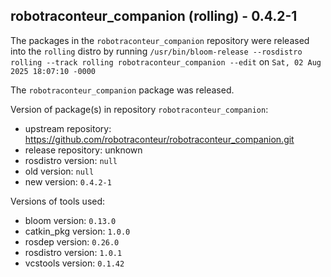 ## robotraconteur_companion (rolling) - 0.4.2-1

The packages in the `robotraconteur_companion` repository were released into the `rolling` distro by running `/usr/bin/bloom-release --rosdistro rolling --track rolling robotraconteur_companion --edit` on `Sat, 02 Aug 2025 18:07:10 -0000`

The `robotraconteur_companion` package was released.

Version of package(s) in repository `robotraconteur_companion`:

- upstream repository: https://github.com/robotraconteur/robotraconteur_companion.git
- release repository: unknown
- rosdistro version: `null`
- old version: `null`
- new version: `0.4.2-1`

Versions of tools used:

- bloom version: `0.13.0`
- catkin_pkg version: `1.0.0`
- rosdep version: `0.26.0`
- rosdistro version: `1.0.1`
- vcstools version: `0.1.42`


